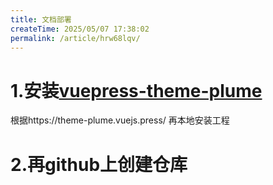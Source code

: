 ```yaml
---
title: 文档部署
createTime: 2025/05/07 17:38:02
permalink: /article/hrw68lqv/
---
```


# 1.安装[vuepress-theme-plume](https://github.com/pengzhanbo/vuepress-theme-plume)

根据https://theme-plume.vuejs.press/ 再本地安装工程



# 2.再github上创建仓库



